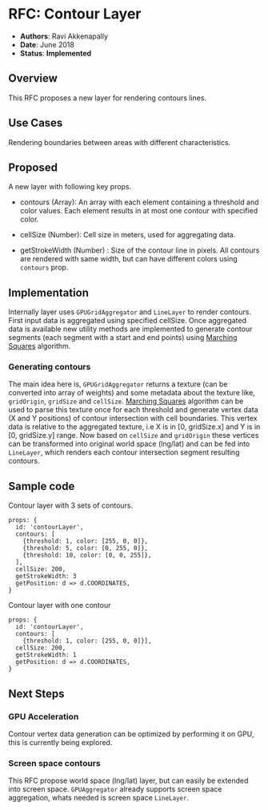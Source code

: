 # RFC: Contour Layer

* **Authors**: Ravi Akkenapally
* **Date**: June 2018
* **Status**: **Implemented**

## Overview

This RFC proposes a new layer for rendering contours lines.


## Use Cases

Rendering boundaries between areas with different characteristics.


## Proposed

A new layer with following key props.

* contours (Array): An array with each element containing a threshold and color values. Each element results in at most one contour with specified color.

* cellSize (Number): Cell size in meters, used for aggregating data.

* getStrokeWidth (Number) : Size of the contour line in pixels. All contours are rendered with same width, but can have different colors using `contours` prop.


## Implementation

Internally layer uses `GPUGridAggregator` and `LineLayer` to render contours. First input data is aggregated using specified cellSize. Once aggregated data is available new utility methods are implemented to generate contour segments (each segment with a start and end points) using [Marching Squares](https://en.wikipedia.org/wiki/Marching_squares) algorithm.

### Generating contours

The main idea here is, `GPUGridAggregator` returns a texture (can be converted into array of weights) and some metadata about the texture like, `gridOrigin`, `gridSize` and `cellSize`. [Marching Squares](https://en.wikipedia.org/wiki/Marching_squares) algorithm can be used to parse this texture once for each threshold and generate vertex data (X and Y positions) of contour intersection with cell boundaries. This vertex data is relative to the aggregated texture, i.e X is in [0, gridSize.x] and Y is in [0, gridSize.y] range. Now based on `cellSize` and `gridOrigin` these vertices can be transformed into original world space (lng/lat) and can be fed into `LineLayer`, which renders each contour intersection segment resulting contours.

## Sample code

Contour layer with 3 sets of contours.

```
props: {
  id: 'contourLayer',
  contours: [
    {threshold: 1, color: [255, 0, 0]},
    {threshold: 5, color: [0, 255, 0]},
    {threshold: 10, color: [0, 0, 255]},
  ],
  cellSize: 200,
  getStrokeWidth: 3
  getPosition: d => d.COORDINATES,
}
```

Contour layer with one contour

```
props: {
  id: 'contourLayer',
  contours: [
    {threshold: 1, color: [255, 0, 0]}],
  cellSize: 200,
  getStrokeWidth: 1
  getPosition: d => d.COORDINATES,
}
```

## Next Steps

### GPU Acceleration

Contour vertex data generation can be optimized by performing it on GPU, this is currently being explored.

### Screen space contours

This RFC propose world space (lng/lat) layer, but can easily be extended into screen space. `GPUAggregator` already supports screen space aggregation, whats needed is screen space `LineLayer`.
